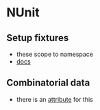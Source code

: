 # NUnit

## Setup fixtures

- these scope to namespace
- [docs](https://docs.nunit.org/articles/nunit/writing-tests/attributes/setupfixture.html)

## Combinatorial data

- there is an [attribute](https://docs.nunit.org/articles/nunit/writing-tests/attributes/combinatorial.html) for this
